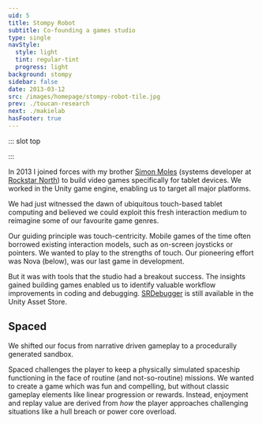 ```yaml
---
uid: 5
title: Stompy Robot
subtitle: Co-founding a games studio
type: single
navStyle:
  style: light
  tint: regular-tint
  progress: light
background: stompy
sidebar: false
date: 2013-03-12
src: /images/homepage/stompy-robot-tile.jpg
prev: ./toucan-research
next: ./makielab
hasFooter: true
---
```


::: slot top

<Stage-ProjectStage rag="rag-4" ragTitle="rag-2" titleColumnClass="is-three-fifths" ctaLabel="stompyrobot.uk" ctaUrl="https://stompyrobot.uk/"
description="I helped start Stompy Robot, an independent studio based in Edinburgh, creating games for mobile and tools for developers.">

<template v-slot:visual-column>
  <figure class="stompy-image">
    <Heros-ImageHero src="/images/stompy-robot/header-comp-export-grid.png" alt="Stompy Robot software"/>
  </figure>
</template>

<template v-slot:platform>

Mobile games
~ Unity plugins

</template>

<template v-slot:timeframe>

2013-2015
<!-- ~ (part-time) -->

</template>

<template v-slot:my-role>

Game Designer
~ Artist

</template>

<template v-slot:team>

Designer / Developer

</template>

</Stage-ProjectStage>

<style lang="sass">
@import "@theme/styles/variables.sass"

.stompy-image
  position: absolute
  left: -96%
  top: -42%
  width: 256%
  @media screen and (min-width: $fullhd)
    left: -90%;
    top: -42%;
    width: 280%;

</style>

:::

<Content-TextSection rag="rag-3" columnOffset="title-offset" padding="is-initial is-continuous">

In 2013 I joined forces with my brother [Simon Moles](https://www.simonmoles.com/) (systems developer at <span style="white-space: nowrap;">[Rockstar North](https://www.rockstarnorth.com/))</span> to build video games specifically for tablet devices. We worked in the Unity game engine, enabling us to target all major platforms.

<p class="subtitle">
We had just witnessed the dawn of ubiquitous touch-based tablet computing and believed we could exploit this fresh interaction medium to reimagine some of our favourite game genres.
</p>

<p>
Our guiding principle was touch-centricity. Mobile games of the time often borrowed existing interaction models, such as on-screen joysticks or pointers. We wanted to play to the strengths of touch. Our pioneering effort was Nova (below), <Content-ModalLink label="Spaced">
<template v-slot:modal>
<Content :page-key="$site.pages.find(p => p.path === '/extra/spaced/').key"/>
</template>
</Content-ModalLink> was our last game in development.
</p>

But it was with tools that the studio had a breakout success. The insights gained building games enabled us to identify valuable workflow improvements in coding and debugging. [SRDebugger](https://assetstore.unity.com/packages/tools/gui/srdebugger-console-tools-on-device-27688) is still available in the Unity Asset Store.

<!--
and we occasionally game jam


<Content-ModalLink label="Game jam">
<template v-slot:modal>

Game jam

</template>
</Content-ModalLink>
. -->

<template v-slot:aside>

</template>

</Content-TextSection>



<Content-ImageFrames-MainImageSection imageClass="is-16by9" url="https://www.youtube.com/embed/xZELuhMO9es" alt="Nova showreel" :aside="true" rag="rag-4" :iframe="true">

<template v-slot:content>

## Nova

<p class="subtitle">
  A tactical action RTS which specifically leverages the interaction opportunities offered by touch screens.
</p>

The player commands an elite squad of starship captains who must defend the freedom of the galaxy. Battle against ambitious new factions seeking dominance. As the player progresses, they collect new starships, characters, weaponry and equipment. Each possess advantages and abilities, which can be combined into effective strategies for defeating any opponent.


 <!-- as they endeavour to defeat the oppressive galactic powers present in the Milky Way galaxy.

Players will acquire new heroes and weaponry as they progress in the game. Heroes and weapons have unique abilities which the player can combine to develop the most effective strategy for defeating their opponents.

In dui odio, posuere eget tristique in, pellentesque nec dolor. Vestibulum quis metus purus. Fusce varius rhoncus enim sit amet semper. Maecenas non nunc id justo vehicula ultricies vestibulum eget ex. Integer mattis faucibus nunc, ut tristique magna bibendum sit amet.

Suspendisse ornare et mi sit amet lacinia. Proin eget dui purus. Aliquam a cursus erat, sit amet ultricies risus. Nulla at arcu sagittis, egestas libero ut, finibus massa. -->

<!--

Nova is a squad-based action RPG for tablet devices. I collaborated with an artist to create the visual style, silhouetting ships against a bright background and overlaying heavy glow effects for weapons, engines, highlights. A major focus was to take advantage of touch controls and streamlining interactions with the UI and squad control.


Nova is an action-strategy game for tablet devices. The player controls an elite squad of heroes in the far future as they endeavour to defeat the oppressive galactic powers present in the Milky Way galaxy.

Players will acquire new heroes and weaponry as they progress in the game. Heroes and weapons have unique abilities which the player can combine to develop the most effective strategy for defeating their opponents.

 -->

</template>


</Content-ImageFrames-MainImageSection>


<Content-TextSection rag="rag-4" columnOffset="title-offset">

## Spaced

<p class="subtitle">
  We shifted our focus from narrative driven gameplay to a procedurally generated sandbox.
</p>

Spaced challenges the player to keep a physically simulated spaceship functioning in the face of routine (and not-so-routine) missions. We wanted to create a game which was fun and compelling, but without classic gameplay elements like linear progression or rewards. Instead, enjoyment and replay value are derived from _how_ the player approaches challenging situations like a hull breach or power core overload.

<br>

</Content-TextSection>

<Content :page-key="$site.pages.find(p => p.path === '/extra/spaced/').key"/>


<div style="padding-bottom: 9em;"></div>






<!--

to reimagine the game genres we loved in this new paradigm.

which specifically aims to leverage the interaction opportunities offered by touch screens.

Across all popular mobile platforms (iOS, Windows, Android), we design and craft fun, touch-centric games. We believe that a game should be designed for touch, fully exploiting the fresh input medium provided by this new technology.

with the Unity game engine



Emphasise what I did, what the challenges were, what was learnt in content text


-->

